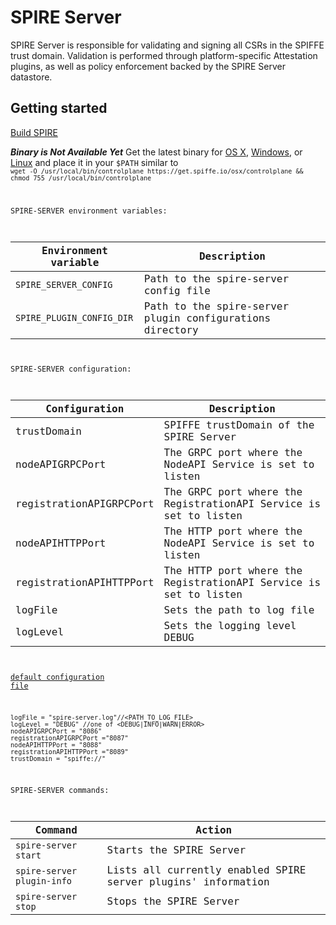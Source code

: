 # SPIRE Server  
SPIRE Server is responsible for validating and signing all CSRs in the SPIFFE trust domain. Validation is performed through platform-specific Attestation plugins, as well as policy enforcement backed by the SPIRE Server datastore.



## Getting started
[Build SPIRE](../README.md)

_**Binary is Not Available Yet**_
Get the latest binary for [OS X](https://get.spiffe.io/osx/controlplane), [Windows](https://get.spiffe.io/windows/controlplane.exe), 
or [Linux](https://get.spiffe.io/linux/controlplane) and place it in your `$PATH` similar to 
<code>
`wget -O /usr/local/bin/controlplane https://get.spiffe.io/osx/controlplane && chmod 755 /usr/local/bin/controlplane`

SPIRE-SERVER environment variables:

|Environment variable      | Description                                                |
|--------------------------|------------------------------------------------------------|
| `SPIRE_SERVER_CONFIG`    |  Path to the spire-server config file                      |
| `SPIRE_PLUGIN_CONFIG_DIR`|  Path to the spire-server plugin configurations directory  |


SPIRE-SERVER configuration:

 |Configuration          | Description                                                          |
 |-----------------------|----------------------------------------------------------------------|
 |trustDomain            |  SPIFFE trustDomain of the SPIRE Server                              |
 |nodeAPIGRPCPort        |  The GRPC port where the NodeAPI Service is set to listen            |
 |registrationAPIGRPCPort|  The GRPC port where the RegistrationAPI Service is set to listen    |
 |nodeAPIHTTPPort        |  The HTTP port where the NodeAPI Service is set to listen            |
 |registrationAPIHTTPPort|  The HTTP port where the RegistrationAPI Service is set to listen    |
 |logFile                |  Sets the path to log file                                           |
 |logLevel               |  Sets the logging level DEBUG|INFO|WARN|ERROR>                      |


[default configuration file](./.conf/default_server_config.hcl) 

```
logFile = "spire-server.log"//<PATH_TO_LOG_FILE>
logLevel = "DEBUG" //one of <DEBUG|INFO|WARN|ERROR> 
nodeAPIGRPCPort = "8086" 
registrationAPIGRPCPort ="8087"
nodeAPIHTTPPort = "8088"
registrationAPIHTTPPort ="8089"
trustDomain = "spiffe://"
```


SPIRE-SERVER commands:

 |Command                   | Action                                                           |
 |--------------------------|------------------------------------------------------------------|
 |`spire-server start`     |  Starts the SPIRE Server                                         |
 |`spire-server plugin-info`|  Lists all currently enabled SPIRE server plugins' information   |
 |`spire-server stop`       |  Stops the SPIRE Server                                          |
